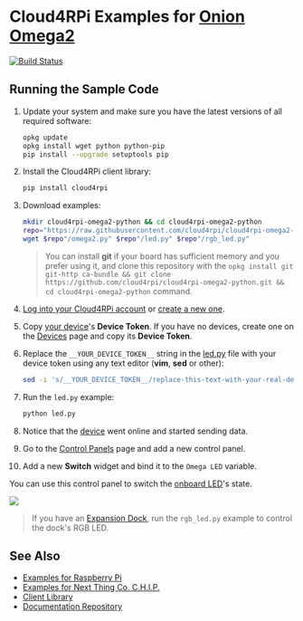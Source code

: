 Cloud4RPi Examples for [Onion Omega2](https://onion.io/omega2/)
=========================================================================================================================

[![Build Status](https://travis-ci.org/cloud4rpi/cloud4rpi-omega2-python.svg?branch=master)](https://travis-ci.org/cloud4rpi/cloud4rpi-omega2-python)

## Running the Sample Code

1. Update your system and make sure you have the latest versions of all required software:
    ```sh
    opkg update
    opkg install wget python python-pip
    pip install --upgrade setuptools pip
    ```
2. Install the Cloud4RPi client library:
    ```sh
    pip install cloud4rpi
    ```
3. Download examples:
    ```sh
    mkdir cloud4rpi-omega2-python && cd cloud4rpi-omega2-python
    repo="https://raw.githubusercontent.com/cloud4rpi/cloud4rpi-omega2-python/master"
    wget $repo"/omega2.py" $repo"/led.py" $repo"/rgb_led.py"
    ```

    > You can install **git** if your board has sufficient memory and you prefer using it, and clone this repository with the `opkg install git git-http ca-bundle && git clone https://github.com/cloud4rpi/cloud4rpi-omega2-python.git && cd cloud4rpi-omega2-python` command.

4. [Log into your Cloud4RPi account](https://cloud4rpi.io/signin) or [create a new one](https://cloud4rpi.io/register).
5. Copy [your device](https://cloud4rpi.io/devices)'s **Device Token**. If you have no devices, create one on the [Devices](https://cloud4rpi.io/devices) page and copy its **Device Token**.
6. Replace the `__YOUR_DEVICE_TOKEN__` string in the [led.py](https://github.com/cloud4rpi/cloud4rpi-omega2-python/blob/master/led.py) file with your device token using any text editor (**vim**, **sed** or other):
    ```sh
    sed -i 's/__YOUR_DEVICE_TOKEN__/replace-this-text-with-your-real-device-token/' led.py
    ```
7. Run the `led.py` example:
    ```sh
    python led.py
    ```
8. Notice that the [device](https://cloud4rpi.io/devices) went online and started sending data.
9. Go to the [Control Panels](https://cloud4rpi.io/control-panels/) page and add a new control panel.
10. Add a new **Switch** widget and bind it to the `Omega LED` variable.

You can use this control panel to switch the [onboard LED](https://docs.onion.io/omega2-docs/the-omega-led.html)'s state.

![](https://github.com/cloud4rpi/docs/raw/master/example-img/omega_led.png)

> If you have an [Expansion Dock](https://docs.onion.io/omega2-docs/expansion-dock.html), run the `rgb_led.py` example to control the dock's RGB LED.

## See Also

* [Examples for Raspberry Pi](https://github.com/cloud4rpi/cloud4rpi-raspberrypi-python)
* [Examples for Next Thing Co. C.H.I.P.](https://github.com/cloud4rpi/cloud4rpi-chip-python)
* [Client Library](https://github.com/cloud4rpi/cloud4rpi)
* [Documentation Repository](https://github.com/cloud4rpi/docs)
